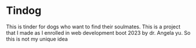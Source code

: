 # Tindog
This is tinder for dogs who want to find their soulmates. This is a project that I made as I enrolled in web development boot 2023 by dr. Angela yu. So this is not my unique idea
